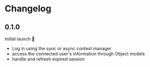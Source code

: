 # Changelog

## 0.1.0

Initial launch 🚀
- Log in using the sync or async context manager
- access the connected user's information through Object models
- handle and refresh expired session
